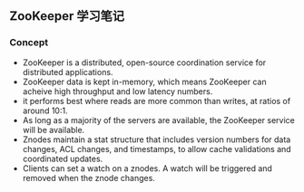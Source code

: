 ## ZooKeeper 学习笔记

### Concept
+ ZooKeeper is a distributed, open-source coordination service for distributed applications.
+ ZooKeeper data is kept in-memory, which means ZooKeeper can acheive high throughput and low latency numbers.
+ it performs best where reads are more common than writes, at ratios of around 10:1.
+ As long as a majority of the servers are available, the ZooKeeper service will be available.
+ Znodes maintain a stat structure that includes version numbers for data changes, ACL changes, and timestamps, to allow cache validations and coordinated updates.
+ Clients can set a watch on a znodes. A watch will be triggered and removed when the znode changes.